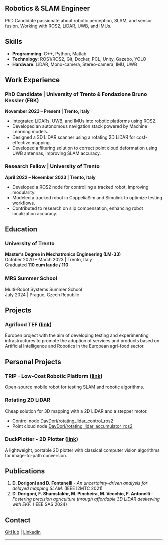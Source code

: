 ## Robotics & SLAM Engineer

PhD Candidate passionate about robotic perception, SLAM, and sensor fusion. Working with ROS2, LiDAR, UWB, and IMUs.

## Skills

- **Programming**: C++, Python, Matlab
- **Technology**: ROS1/ROS2, Git, Docker, PCL, Unity, Gazebo, YOLO
- **Hardware**: LiDAR, Mono-camera, Stereo-camera, IMU, UWB

## Work Experience

### PhD Candidate | University of Trento & Fondazione Bruno Kessler (FBK)
**November 2023 – Present | Trento, Italy**
- Integrated LiDARs, UWB, and IMUs into robotic platforms using ROS2.
- Developed an autonomous navigation stack powered by Machine Learning models.
- Designed a 3D LiDAR scanner using a rotating 2D LiDAR for cost-effective mapping.
- Developed a filtering solution to correct point cloud deformation using UWB antennas, improving SLAM accuracy.

### Research Fellow | University of Trento
**April 2022 – November 2023 | Trento, Italy**
- Developed a ROS2 node for controlling a tracked robot, improving modularity.
- Modeled a tracked robot in CoppeliaSim and Simulink to optimize testing workflows.
- Contributed to research on slip compensation, enhancing robot localization accuracy.

## Education

### University of Trento
**Master’s Degree in Mechatronics Engineering (LM-33)**  
October 2020 – March 2023 | Trento, Italy  
Graduated **110 cum laude / 110**

### MRS Summer School
Multi-Robot Systems Summer School  
July 2024 | Prague, Czech Republic

## Projects

### Agrifood TEF ([link](https://www.agrifoodtef.eu/))

Europen project with the aim of developing testing and experimenting infrastructures to promote the adoption of services and products based on Artificial Intelligence and Robotics in the European agri-food sector. 

## Personal Projects

### TRIP - Low-Cost Robotic Platform ([link](https://github.com/DavDori/TRIP-Tracked-Robot))
Open-source mobile robot for testing SLAM and robotic algorithms.

### Rotating 2D LiDAR

Cheap solution for 3D mapping with a 2D LiDAR and a stepper motor.

- Control node [DavDori/rotating_lidar_control_ros2](https://github.com/DavDori/rotating_lidar_control_ros2)
- Point cloud node [DavDori/rotating_lidar_accumulator_ros2](https://github.com/DavDori/rotating_lidar_accumulator_ros2)

### DuckPlotter - 2D Plotter ([link](https://github.com/davidezanella/DuckPlotter))
A lightweight, portable 2D plotter with classical computer vision algorithms for image-to-path conversion.


## Publications

1. **D. Dorigoni and D. Fontanelli** - *An uncertainty-driven analysis for delayed mapping SLAM.* (IEEE I2MTC 2021)
2. **D. Dorigoni, F. Shamsfakhr, M. Pincheira, M. Vecchio, F. Antonelli** - *Fostering precision agriculture through affordable 3D LiDAR deskewing with EKF.* (IEEE SAS 2024)

## Contact

[GitHub](https://github.com/DavDori) | [LinkedIn](https://www.linkedin.com/in/davide-dorigoni-a3385b207)

---
